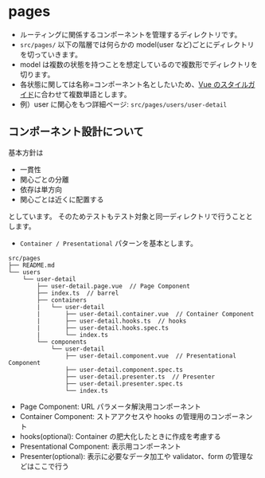 # pages

- ルーティングに関係するコンポーネントを管理するディレクトリです。
- `src/pages/` 以下の階層では何らかの model(user など)ごとにディレクトリを切っていきます。
- model は複数の状態を持つことを想定しているので複数形でディレクトリを切ります。
- 各状態に関しては名称=コンポーネント名としたいため、[Vue のスタイルガイド](https://jp.vuejs.org/v2/style-guide/index.html#%E8%A4%87%E6%95%B0%E5%8D%98%E8%AA%9E%E3%82%B3%E3%83%B3%E3%83%9D%E3%83%BC%E3%83%8D%E3%83%B3%E3%83%88%E5%90%8D-%E5%BF%85%E9%A0%88)に合わせて複数単語とします。
- 例）user に関心をもつ詳細ページ: `src/pages/users/user-detail`

## コンポーネント設計について

基本方針は

- 一貫性
- 関心ごとの分離
- 依存は単方向
- 関心ごとは近くに配置する

としています。
そのためテストもテスト対象と同一ディレクトリで行うこととします。

- `Container / Presentational` パターンを基本とします。

```text
src/pages
├── README.md
└── users
    └── user-detail
        ├── user-detail.page.vue  // Page Component
        ├── index.ts  // barrel
        ├── containers
        |   └── user-detail
        |       ├── user-detail.container.vue  // Container Component
        |       ├── user-detail.hooks.ts  // hooks
        |       ├── user-detail.hooks.spec.ts
        |       └── index.ts
        └── components
            └── user-detail
                ├── user-detail.component.vue  // Presentational Component
                ├── user-detail.component.spec.ts
                ├── user-detail.presenter.ts  // Presenter
                ├── user-detail.presenter.spec.ts
                └── index.ts
```

- Page Component: URL パラメータ解決用コンポーネント
- Container Component: ストアアクセスや hooks の管理用のコンポーネント
- hooks(optional): Container の肥大化したときに作成を考慮する
- Presentational Component: 表示用コンポーネント
- Presenter(optional): 表示に必要なデータ加工や validator、form の管理などはここで行う
